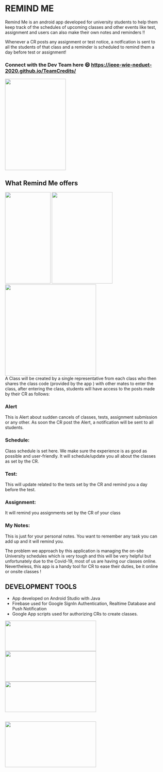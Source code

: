 # REMIND ME 

Remind Me is an android app developed for university students to help them keep track of
the schedules of upcoming classes and other events like test, assignment and users can also make their own notes and reminders !!

Whenever a CR posts any assignment or test notice, a notfication is sent to all the students of that class and a reminder is scheduled to remind them a day before test or assignment!

### Connect with the Dev Team here :smile:  https://ieee-wie-neduet-2020.github.io/TeamCredits/
<div float="left">
 <img style="display:'inline'" src = "https://user-images.githubusercontent.com/57236937/96912640-8326cb00-1457-11eb-8418-7fd9c2007928.jpeg" width = "200" height = 300> 
 </div>

## What Remind Me offers 
<div float="left">
 <img style="display:'inline' " src = "https://user-images.githubusercontent.com/57236937/96912691-976ac800-1457-11eb-8b27-c06049fc4261.jpeg" width = "150" height = 300> 
<img style="display:'inline' "  src = "https://user-images.githubusercontent.com/57236937/96912712-a0f43000-1457-11eb-9b2c-21745c5d87b0.jpg" width = "200" height = 300 > 
<img style="display:'inline'" src="https://user-images.githubusercontent.com/57236937/96914735-3d1f3680-145a-11eb-8e48-7a7afc7ffaeb.jpeg" width:"250" height="300">
</div>
A Class will be created by a single representative from each class who then shares the class code (provided by the app ) with 
other mates to enter the class, after entering the class, students will have access to the posts made by their CR as follows:

### Alert
This is Alert about sudden cancels of classes, tests, assignment submission or any other. As soon the CR post the Alert, a notification will be sent to all students.

### Schedule: 
Class schedule is set here. We make sure the experience is as good as possible and user-friendly. It will schedule/update you all about the classes as set by the CR.

### Test: 
This will update related to the tests set by the CR and remind you a day before the test.

### Assignment:
It will remind you assignments set by the CR of your class

### My Notes: 
This is just for your personal notes. You want to remember any task you can add up and it will remind you.

 
The problem we approach by this application is managing the  on-site University schedules which is very tough and this  will be very helpful but unfortunately due to the Covid-19, most of us are having our classes online. Nevertheless, this app is a handy tool for CR to ease their duties, be it online or onsite classes !


## DEVELOPMENT TOOLS

- App developed on Android Studio with Java
- Firebase used for Google SignIn Authentication, Realtime Database and Push Notification
- Google App scripts used for authorizing CRs to create classes.

<div float="left">
 <img style="display:'inline'" src = "https://www.xda-developers.com/files/2017/04/android-studio-logo.png" width = "300" height = 100> 

<img style="display:'inline'"  src = "https://upload.wikimedia.org/wikipedia/commons/b/bd/Firebase_Logo.png" width = "300" height = 100> 

<img style="display:'inline'" src = "https://icon-library.com/images/java-icon-images/java-icon-images-4.jpg" width = "300" height = 100> 

</div>
<br>

<img style="display:'inline'" 
src = "https://fiverr-res.cloudinary.com/images/t_main1,q_auto,f_auto,q_auto,f_auto/gigs/158819724/original/ee382621ccb72aa8e10cf1d27e277c253a47c3b9/create-a-google-apps-script.png" width = "300" height = "150"> 

